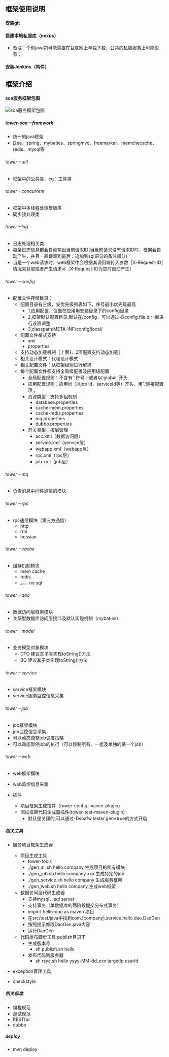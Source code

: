 ## 框架使用说明

#### 安装git
#### 搭建本地私服库（nexus）
+ 备注：个别java包可能需要在互联网上单独下载，公共的私服服务上可能没有；
#### 安装Jenkins（构件）

## 框架介绍

#### soa服务框架包图

![soa服务框架包图](doc/soafw-package.png)

##### tower-soa－framwork
+ 统一的java框架
+ j2ee、spring、mybaties、springmvc、freemarker、memchecache、redis、mysql等

###### tower－util
+ 框架中的公共类，eg：工具类 

###### tower－concurrent
+ 框架中多线程处理模版类
+ 同步锁处理类

###### tower－log
+ 日志处理相关类
+ 每条日志信息都会自动输出当前请求ID(当当前请求没有请求ID时，框架会自动产生，并且一直跟着到最后：追加到sql语句的备注部分)
+ 当是一个web请求时，web框架中会根据其调用端传入参数［X-Request-ID］情况来获取或者产生请求id（X-Request-ID为空时自动产生）

###### tower－config
+ 配置文件存储目录：
	+ 配置目录有三级，安优先级列表如下，序号最小优先级最高
		+ 1,应用配置，位置在应用用安装目录下的config目录
		+ 2,框架默认配置目录,默认在/config，可以通过-Dconfig.file.dir=iiii进行设置调整
		+ 3,classpath:META-INF/config/local/
	+ 配置文件格式支持
		+ xml
		+ properties
	+ 支持动态加载机制［上面1，2项配置支持动态加载］
	+ 相关设计模式：代理设计模式
	+ 相关配置文件：从框架级别进行解耦
	+ 每个配置文件都支持全局级配置及应用级配置
		+ 全局配置规则：不含有'.'符号／或者以'global.'开头
		+ 应用配置规则：应用id（以job Id、serviceId等）开头，用'.'连接配置项；
		+ 资源类型：支持多组机制
			+ database.properties
			+ cache-mem.properties
			+ cache-redis.properties
			+ mq.properties
			+ dubbo.properties
		+ 开关类型：按层管理
			+ acc.xml（数据访问层）
			+ service.xml（service层）
			+ webapp.xml（webapp层）
			+ rpc.xml（rpc层）
			+ job.xml（job层）
###### tower－mq
+ 负责消息中间件通信的模块

###### tower－rpc
+ rpc通信模块（第三方通信）
	+ http
	+ rmi
	+ hessian

###### tower－cache
+ 缓存机制模块
	+ mem cache
	+ redis
	+ 。。。no sql

###### tower－dao
+ 数据访问层框架模块
+ 关系型数据库访问层接口及默认实现机制（mybaties）

###### tower－model
+ 业务模型对象模块
	+ DTO 建议其子类实现toString()方法
	+ BO 建议其子类实现toString()方法

###### tower－service
+ service框架模块
+ service服务监控信息采集

###### tower－job
+ job框架模块
+ job监控信息采集
+ 可以动态调整job调度策略
+ 可以动态暂停job的执行（可以控制所有、一组及单独的某一个job）

###### tower－web
+ web框架模块
+ web监控信息采集

+ 插件
	+ 项目框架生成插件（tower-config-maven-plugin）
	+ 测试框架代码生成器插件(tower-test-maven-plugin)
		+ 默认是关闭的,可以通过-Dsoafw.tester.gen=true的方式开启
##### 相关工具
+ 服务项目框架生成器
	+ 项目生成工具
		+ tower-tools
		+ ./gen_all.sh hello company 生成项目的所有模块
		+ ./gen_job.sh hello company xxx 生成特定的job
		+ ./gen_service.sh hello company 生成服务框架
		+ ./gen_web.sh hello company 生成web框架
	+ 数据访问层代码生成器
		+ 支持mysql、sql server
		+ 支持事务（单数据库的两阶段提交分布式事务）
		+ import hello-dao as maven 项目
		+ 在src/test/java中找到com.[company].service.hello.dao.DaoGen
		+ 按照提示修改DaoGen.java内容
		+ 运行DaoGen
	+ 代码发布脚步工具 publish目录下
		+ 生成版本号
			+ sh publish.sh hello 
		+ 发布代码到服务器
			+ sh rsyc.sh hello yyyy-MM-dd_xxx targetIp userId

+ exception管理工具
+ checkstyle

##### 相关标准
+ 编程规范
+ 测试规范
+ RESTful
+ dubbo

##### deploy
+ mvn deploy

## 

